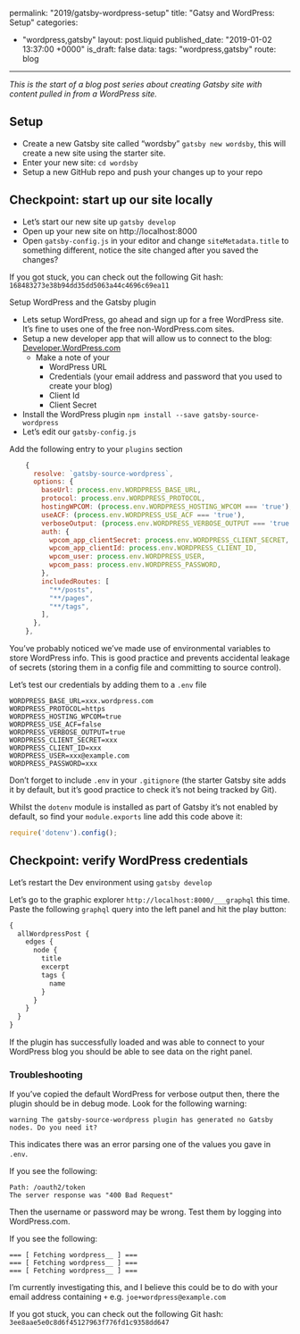 permalink: "2019/gatsby-wordpress-setup"
title: "Gatsy and WordPress: Setup"
categories:
  - "wordpress,gatsby"
layout: post.liquid
published_date: "2019-01-02 13:37:00 +0000"
is_draft: false
data:
  tags: "wordpress,gatsby"
  route: blog
---
_This is the start of a blog post series about creating Gatsby site with content pulled in from a WordPress site._

## Setup

- Create a new Gatsby site called “wordsby” `gatsby new wordsby`, this will create a new site using the starter site.
- Enter your new site: `cd wordsby`
- Setup a new GitHub repo and push your changes up to your repo

## Checkpoint: start up our site locally

- Let’s start our new site up `gatsby develop`
- Open up your new site on http://localhost:8000
- Open `gatsby-config.js` in your editor and change `siteMetadata.title` to something different, notice the site changed after you saved the changes?

If you got stuck, you can check out the following Git hash: `168483273e38b94dd35dd5063a44c4696c69ea11`

Setup WordPress and the Gatsby plugin

- Lets setup WordPress, go ahead and sign up for a free WordPress site. It’s fine to uses one of the free non-WordPress.com sites.
- Setup a new developer app that will allow us to connect to the blog: [Developer.WordPress.com](https://developer.wordpress.com/apps/)
  - Make a note of your
    - WordPress URL
    - Credentials (your email address and password that you used to create your blog)
    - Client Id
    - Client Secret
- Install the WordPress plugin `npm install --save gatsby-source-wordpress`
- Let’s edit our `gatsby-config.js`

Add the following entry to your `plugins` section

```js
    {
      resolve: `gatsby-source-wordpress`,
      options: {
        baseUrl: process.env.WORDPRESS_BASE_URL,
        protocol: process.env.WORDPRESS_PROTOCOL,
        hostingWPCOM: (process.env.WORDPRESS_HOSTING_WPCOM === 'true'),
        useACF: (process.env.WORDPRESS_USE_ACF === 'true'),
        verboseOutput: (process.env.WORDPRESS_VERBOSE_OUTPUT === 'true'),
        auth: {
          wpcom_app_clientSecret: process.env.WORDPRESS_CLIENT_SECRET,
          wpcom_app_clientId: process.env.WORDPRESS_CLIENT_ID,
          wpcom_user: process.env.WORDPRESS_USER,
          wpcom_pass: process.env.WORDPRESS_PASSWORD,
        },
        includedRoutes: [
          "**/posts",
          "**/pages",
          "**/tags",
        ],
      },
    },
```

You’ve probably noticed we’ve made use of environmental variables to store WordPress info. This is good practice and prevents accidental leakage of secrets  (storing them in a config file and committing to source control).

Let’s test our credentials by adding them to a `.env` file

```shell
WORDPRESS_BASE_URL=xxx.wordpress.com
WORDPRESS_PROTOCOL=https
WORDPRESS_HOSTING_WPCOM=true
WORDPRESS_USE_ACF=false
WORDPRESS_VERBOSE_OUTPUT=true
WORDPRESS_CLIENT_SECRET=xxx
WORDPRESS_CLIENT_ID=xxx
WORDPRESS_USER=xxx@example.com
WORDPRESS_PASSWORD=xxx
```

Don’t forget to include  `.env` in your `.gitignore` (the starter Gatsby site adds it by default, but it’s good practice to check it’s not being tracked by Git).

Whilst the `dotenv` module is installed as part of Gatsby it’s not enabled by default, so  find your  `module.exports` line add this  code above  it:

```javascript
require('dotenv').config();
```

## Checkpoint: verify WordPress credentials

Let’s restart the Dev environment using `gatsby develop`

Let’s go to the graphic explorer `http://localhost:8000/___graphql` this time. Paste the following `graphql` query into the left panel and hit the play button:

```graphql
{
  allWordpressPost {
    edges {
      node {
        title
        excerpt
        tags {
          name
        }
      }
    }
  }
}
```

If the plugin has successfully loaded and was able to connect to your WordPress blog you should be able to see data on the right panel.

### Troubleshooting

If you’ve copied the default WordPress for verbose output then, there the plugin should be in debug mode.  Look for the following warning:

`warning The gatsby-source-wordpress plugin has generated no Gatsby nodes. Do you need it?`

This indicates there was an error parsing one of the values you gave in `.env`.

If you see the following:

```text
Path: /oauth2/token
The server response was "400 Bad Request"
```

Then the username or password may be wrong. Test them by logging into WordPress.com.

If you see the following:

```shell
=== [ Fetching wordpress__ ] ===
=== [ Fetching wordpress__ ] ===
=== [ Fetching wordpress__ ] ===
```

I’m currently investigating this, and I believe this could be to do with your email address containing `+` e.g. `joe+wordpress@example.com`

If you got stuck, you can check out the following Git hash: `3ee8aae5e0c8d6f45127963f776fd1c9358dd647`